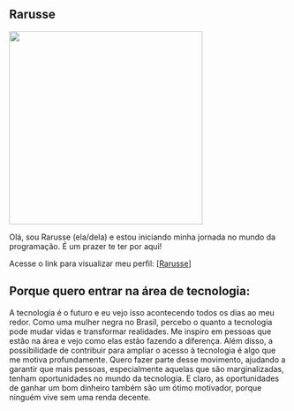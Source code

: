 ## Rarusse

<img src="Rarusse2.jpg" width="350px">

Olá, sou Rarusse (ela/dela) e estou iniciando minha jornada no mundo da programação. 
É um prazer te ter por aqui!

Acesse o link para visualizar meu perfil: [[Rarusse](https://github.com/Rarusse)]

## Porque quero entrar na área de tecnologia:
A tecnologia é o futuro e eu vejo isso acontecendo todos os dias ao meu redor. Como uma mulher negra no Brasil, percebo o quanto a tecnologia pode mudar vidas e transformar realidades. Me inspiro em pessoas que estão na área e vejo como elas estão fazendo a diferença. Além disso, a possibilidade de contribuir para ampliar o acesso à tecnologia é algo que me motiva profundamente. Quero fazer parte desse movimento, ajudando a garantir que mais pessoas, especialmente aquelas que são marginalizadas, tenham oportunidades no mundo da tecnologia. E claro, as oportunidades de ganhar um bom dinheiro também são um ótimo motivador, porque ninguém vive sem uma renda decente.